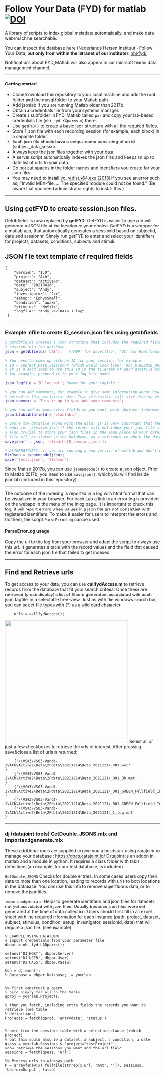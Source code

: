 # Follow Your Data (FYD) for matlab [![DOI](https://zenodo.org/badge/342855808.svg)](https://zenodo.org/badge/latestdoi/342855808)
A library of scripts to index global metadata automatically, and make data web/machine searchable.


You can inspect the database here (Nederlands Hersen Instituut - Follow Your Data, __but only from within the intranet of our institute__):
[nhi-fyd/](https://nhi-fyd.nin.knaw.nl/)

Notifications about FYD_MAtlab will also appear in our micrsoft teams data management channel.

***
#### Getting started ####

* Clone/download this repository to your local machine and add the root folder and the mysql folder to your Matlab path. 
* Add jsonlab if you are running Matlab older than 2017b.
* Obtain a credentials file from your systems manager.
* Create a subfolder in FYD_Matlab called `par` and copy your lab-based credentials file (`nhi_fyd_XXparms.m`) there.
* Use ```getFYD()``` to create a basic json structure with all the required fields.
* Store 1 json file with each recording session (for example, each block) in a separate folder.
* Each json file should have a unique name consisting of an id (subject_data_sessnr
* Always keep the json files together with your data.
* A server script automatically indexes the json files and keeps an up to date list of urls to your data.
* Do not put spaces in the folder names and identifiers you create for your json files.
* You may need to install [vc_redist.x64.exe (2013)](https://www.microsoft.com/en-us/download/details.aspx?id=40784) if you see an error such as; "Invalid MEX-file....: The specified module could not be found." (Be aware that you need administrator rights to install this.)

***
## Using getFYD to create session.json files.

Getdbfields is now replaced by **getFYD**.  GetFYD is easier to use and will generate a JSON file at the location of your choice.
GetFYD is a wrapper for a matlab app, that automatically generates a sessionid based on subjectid, date and sessionnr.
Simply run getFYD to enter and select your identifiers for projects, datasets, conditions, subjects and stimuli.

## JSON file text template of required fields
```
{
	"version": "1.0",
	"project": "Ach",
	"dataset": "ActiveGo",
	"date": "20210416",
	"subject": "Andy",
	"investigator": "Cor",
	"setup": "EphysSmall",
	"condition": "awake",
	"stimulus": "NoStim",
	"logfile": "Andy_20210416_1_log",
 }
```
***
### Example mfile to create ID_session.json files using getdbfields

```Matlab
% getdbfields creates a json structure that includes the required fields for storing a
% session into the database
json = getdbfields('LAB');   %'MVP' for Leveltlab , 'VC' for Roelfsemalab;

% You need to come up with an ID for your session, for example:
% ID = Subject_Date_Sessionnr (which would look like: 'Abc_01082018_001').
% It is a good idea to use this ID in the filename of each datafile associated with this dataset.
% for example, prepend it to your log file name:

json.logfile ='ID_log.mat'; %name for your logfile :

% you can add comments, for example to give some information about how well your monkey/mouse
% worked on this particular day. This information will also show up on nhi-fyd/index.php.
json.comment = 'This is up to you; Add some comments';

% you can add as many extra fields as you want, with whatever information you find useful.
json.blablablafield = 'blablabla';

% Store the datafile along with the data: it is very important that the filename of your json file
% ends in '_session.json'!! The server will not index your json file if you don't do this. It is
% also crucial to store your json files in the same place as your data, because the URL to the json
% file will be stored in the database, as a reference to where the data is.
savejson('', json, 'strpath\ID_session.json');

% ALTERNATIVELY: if you are running a new version of matlab and don't want to use the jsonlab library:
StrJson = jsonencode(json);
save('test1.json', 'StrJson')
````
Since Matlab 2017b, you can use ```jsonencode()``` to create a json object. Prior to Matlab 2017b, you need to use ```savejson()```, which you will find inside jsonlab (included in this repository).

***
The outcome of the indexing is reported in a log with html format that can be visualized in your browser. For each Lab a link to an error log is provided on the webapp in the menu of the inlog page. It is important to check this log, it will report errors when values in a json file are not consistent with registered identifiers. To make it easier for users to interpret the errors and fix them, the script ```ParseErrorLog``` can be used.

#### ParseErrorLog usage ####
Copy the url to the log from your browser and adapt the script to always use this url.  It generates a table with the record values and the field that caused the error for each json file that failed to get indexed.
***
## Find and Retrieve urls ##
To get access to your data, you can use **callfydAccess.m** to retrieve records from the database that fit your search criteria. Once these are retrieved (press display) a list of files is generated, associated with each json tagfile, in a selectable tree-view. Just as with the windows search bar, you can select file types with (\*) as a wild card character.
```
	urls = callfydAccess();
```
<img src="https://github.com/Herseninstituut/FYD_Matlab/blob/master/fydAccess.png" height="400" >
Select all or just a few checkboxes to retrieve the urls of interest. After pressing save&close a list of urls is returned:  

``` 
	{'\\VS03\VS03-VandC-1\ACh\Active2\Beta\2Pdata\20211214\Beta_20211214_001.mat'				} 
	{'\\VS03\VS03-VandC-1\ACh\Active2\Beta\2Pdata\20211214\Beta_20211214_001_Bh.mat'			} 
	{'\\VS03\VS03-VandC-1\ACh\Active2\Beta\2Pdata\20211214\Beta_20211214_001_GREEN_Fullfield_ImgBase.mat' 	}   
	{'\\VS03\VS03-VandC-1\ACh\Active2\Beta\2Pdata\20211214\Beta_20211214_001_GREEN_Fullfield_ImgBase_1sNL.mat'}   
	{'\\VS03\VS03-VandC-1\ACh\Active2\Beta\2Pdata\20211214\Beta_20211214_1_log.mat'                           } 
```

***

### dj (datajoint tools) GetDouble_JSONS.mlx and importandgenerate.mlx
These additional tools are supplied to give you a headstart using datajoint to manage your database : https://docs.datajoint.io/
Datajoint is an addon in matlab and a module in python. It requires a class folder with table definitions (an example, for our test database, is included)

```GetDouble_JSONS``` Checks for double entries. In some cases users copy their data to more than one location, leading to records with urls to both locations in the database. You can use this info to remove superfluous data, or to remove the jsonfiles.

```importandgenerate``` Helps to generate identifiers and json files for datasets not yet associated with json files. Usually because json files were not generated at the time of data collection. Users should first fill in an excel sheet with the required information for each instance (path, project, dataset, subject, stimulus, condition, setup, investigator, sessionid, date) that will require a json file. (see example)


```
% EXAMPLE USING DATAJOINT
% import credentials from your parameter file
dbpar = nhi_fyd_LABparms();

setenv('DJ_HOST', dbpar.Server)
setenv('DJ_USER', dbpar.User)
setenv('DJ_PASS', dbpar.Passw)

Con = dj.conn();
% Database = dbpar.Database;  = yourlab


%% first construct a query
% here simply for all in the table
qproj = yourlab.Projects;

% then you fetch, including extra fields the records you want to retrieve (see table
% definitions)
Projects = fetch(qproj, 'entrydate', 'status')


% here from the sessions table with a selection clause (:which project)
% but this could also be a dataset, a subject, a condition, a date
qsess = yourlab.Sessions & 'project="testProject"';
%now retrieve the sessions you want and the url field
sessions = fetch(qsess, 'url')

%% Process urls to windows path
P = arrayfun(@(x) fullfile(strrep(x.url, 'mnt', '')), sessions, 'UniformOutput', false)
```
